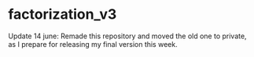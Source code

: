 # factorization_v3

Update 14 june: Remade this repository and moved the old one to private, as I prepare for releasing my final version this week.

